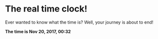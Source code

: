 # The real time clock!

Ever wanted to know what the time is? Well, your journey is about to end!

**The time is Nov 20, 2017, 00:32**